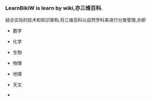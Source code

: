 ###	LearnBikiW is learn by wiki,亦三维百科.

结合实际的技术和知识架构,将三维百科以自然学科来进行分类管理,亦即

*	数学

*	化学

*	生物

*	物理

*	地理

*	天文

*